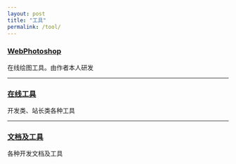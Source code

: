 ```yaml
---
layout: post
title: "工具"
permalink: /tool/
---
```


### [WebPhotoshop](https://leanfish2011.github.io/WebPhotoshop-Simple/)
在线绘图工具。由作者本人研发

---

### [在线工具](https://tool.lu/)
开发类、站长类各种工具

---

### [文档及工具](https://tool.oschina.net/)
各种开发文档及工具
